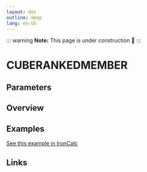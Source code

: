 ```yaml
---
layout: doc
outline: deep
lang: en-US
---
```


::: warning
**Note:** This page is under construction 🚧
:::

# CUBERANKEDMEMBER

## Parameters

## Overview

## Examples

[See this example in IronCalc](https://app.ironcalc.com/?filename=cuberankedmember)

## Links